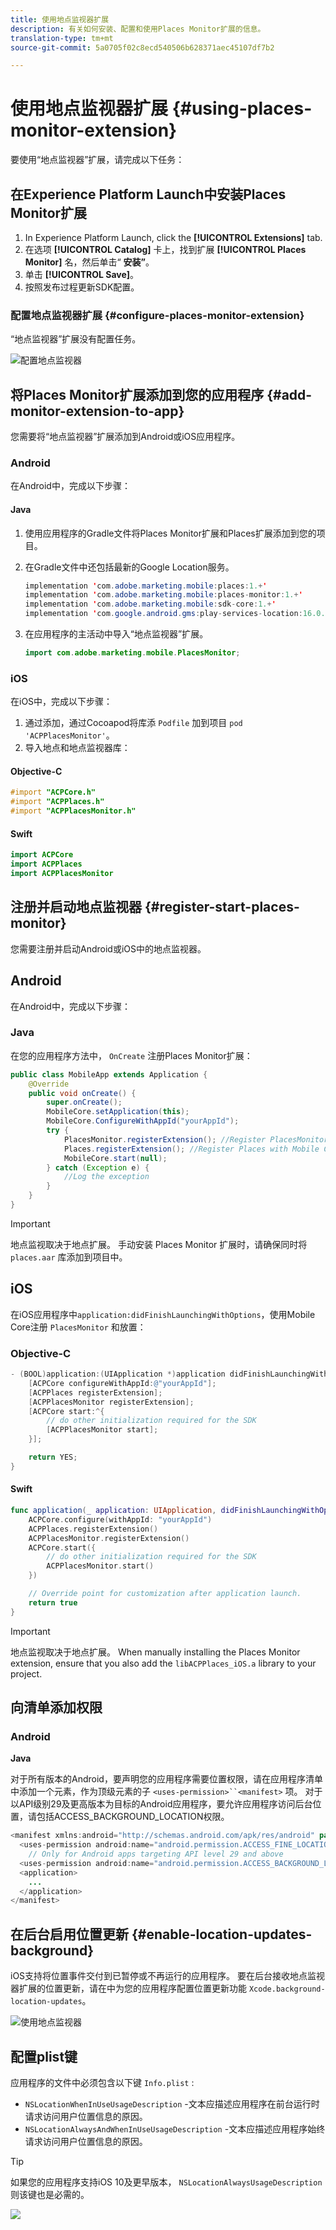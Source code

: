 ```yaml
---
title: 使用地点监视器扩展
description: 有关如何安装、配置和使用Places Monitor扩展的信息。
translation-type: tm+mt
source-git-commit: 5a0705f02c8ecd540506b628371aec45107df7b2

---
```



# 使用地点监视器扩展 {#using-places-monitor-extension}

要使用“地点监视器”扩展，请完成以下任务：

## 在Experience Platform Launch中安装Places Monitor扩展

1. In Experience Platform Launch, click the **[!UICONTROL Extensions]** tab.
1. 在选项 **[!UICONTROL Catalog]** 卡上，找到扩展 **[!UICONTROL Places Monitor]** 名，然后单击“ **安装”**。
1. 单击 **[!UICONTROL Save]**。
1. 按照发布过程更新SDK配置。

### 配置地点监视器扩展 {#configure-places-monitor-extension}

“地点监视器”扩展没有配置任务。

![配置地点监视器](/help/assets/configure_places_monitor.png)‌

## 将Places Monitor扩展添加到您的应用程序 {#add-monitor-extension-to-app}

您需要将“地点监视器”扩展添加到Android或iOS应用程序。

### Android

在Android中，完成以下步骤：

#### Java

1. 使用应用程序的Gradle文件将Places Monitor扩展和Places扩展添加到您的项目。

1. 在Gradle文件中还包括最新的Google Location服务。

   ```java
   implementation 'com.adobe.marketing.mobile:places:1.+'
   implementation 'com.adobe.marketing.mobile:places-monitor:1.+'
   implementation 'com.adobe.marketing.mobile:sdk-core:1.+'
   implementation 'com.google.android.gms:play-services-location:16.0.0'
   ```

1. 在应用程序的主活动中导入“地点监视器”扩展。

   ```java
   import com.adobe.marketing.mobile.PlacesMonitor;
   ```

### iOS

在iOS中，完成以下步骤：

1. 通过添加，通过Cocoapod将库添 `Podfile` 加到项目 `pod 'ACPPlacesMonitor'`。
1. 导入地点和地点监视器库：

#### Objective-C

```objectivec
#import "ACPCore.h"
#import "ACPPlaces.h"
#import "ACPPlacesMonitor.h"
```

#### Swift

```swift
import ACPCore
import ACPPlaces
import ACPPlacesMonitor
```


## 注册并启动地点监视器 {#register-start-places-monitor}

您需要注册并启动Android或iOS中的地点监视器。

## Android

在Android中，完成以下步骤：

### Java

在您的应用程序方法中， `OnCreate` 注册Places Monitor扩展：

```java
public class MobileApp extends Application {
    @Override
    public void onCreate() {
        super.onCreate();
        MobileCore.setApplication(this);
        MobileCore.ConfigureWithAppId("yourAppId");
        try {
            PlacesMonitor.registerExtension(); //Register PlacesMonitor with Mobile Core
            Places.registerExtension(); //Register Places with Mobile Core
            MobileCore.start(null);
        } catch (Exception e) {
            //Log the exception
        }
    }
}
```

>[!IMPORTANT]
>
>地点监视取决于地点扩展。 手动安装 Places Monitor 扩展时，请确保同时将 `places.aar` 库添加到项目中。

## iOS

在iOS应用程序中`application:didFinishLaunchingWithOptions`，使用Mobile Core注册 `PlacesMonitor` 和放置：

### Objective-C

```objectivec
- (BOOL)application:(UIApplication *)application didFinishLaunchingWithOptions:(NSDictionary*)launchOptions {
    [ACPCore configureWithAppId:@"yourAppId"];
    [ACPPlaces registerExtension];
    [ACPPlacesMonitor registerExtension];
    [ACPCore start:^{            
        // do other initialization required for the SDK
        [ACPPlacesMonitor start];
    }];

    return YES;
}
```

#### Swift

```swift
func application(_ application: UIApplication, didFinishLaunchingWithOptions launchOptions: [UIApplication.LaunchOptionsKey: Any]?) -> Bool {
    ACPCore.configure(withAppId: "yourAppId")
    ACPPlaces.registerExtension()       
    ACPPlacesMonitor.registerExtension()
    ACPCore.start({
        // do other initialization required for the SDK
        ACPPlacesMonitor.start()
    })

    // Override point for customization after application launch.        
    return true
}
```

>[!IMPORTANT]
>
>地点监视取决于地点扩展。 When manually installing the Places Monitor extension, ensure that you also add the `libACPPlaces_iOS.a` library to your project.


## 向清单添加权限

### Android

**Java**

对于所有版本的Android，要声明您的应用程序需要位置权限，请在应用程序清单中添加一个元素，作为顶级元素的子 `<uses-permission>``<manifest>` 项。 对于以API级别29及更高版本为目标的Android应用程序，要允许应用程序访问后台位置，请包括ACCESS_BACKGROUND_LOCATION权限。

```java
<manifest xmlns:android="http://schemas.android.com/apk/res/android" package="com.adobe.placesapp">
  <uses-permission android:name="android.permission.ACCESS_FINE_LOCATION" />
    // Only for Android apps targeting API level 29 and above
  <uses-permission android:name="android.permission.ACCESS_BACKGROUND_LOCATION" />
  <application>        
    ...    
  </application>
</manifest>
```


## 在后台启用位置更新 {#enable-location-updates-background}

iOS支持将位置事件交付到已暂停或不再运行的应用程序。 要在后台接收地点监视器扩展的位置更新，请在中为您的应用程序配置位置更新功能 `Xcode.background-location-updates`。

![使用地点监视器](/help/assets/using-the-places-monitor_1.png)

## 配置plist键

应用程序的文件中必须包含以下键 `Info.plist` :

* `NSLocationWhenInUseUsageDescription` -文本应描述应用程序在前台运行时请求访问用户位置信息的原因。
* `NSLocationAlwaysAndWhenInUseUsageDescription` -文本应描述应用程序始终请求访问用户位置信息的原因。

>[!TIP]
>
>如果您的应用程序支持iOS 10及更早版本， `NSLocationAlwaysUsageDescription` 则该键也是必需的。

![](/help/assets/using-the-places-monitor_2.png)

